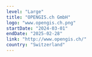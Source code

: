 ```yaml
---
level: "Large"
title: "OPENGIS.ch GmbH"
logo: "www.opengis.ch.png"
startDate: "2024-03-01"
endDate: "2025-02-28"
link: "http://www.opengis.ch/"
country: "Switzerland"
---
```

